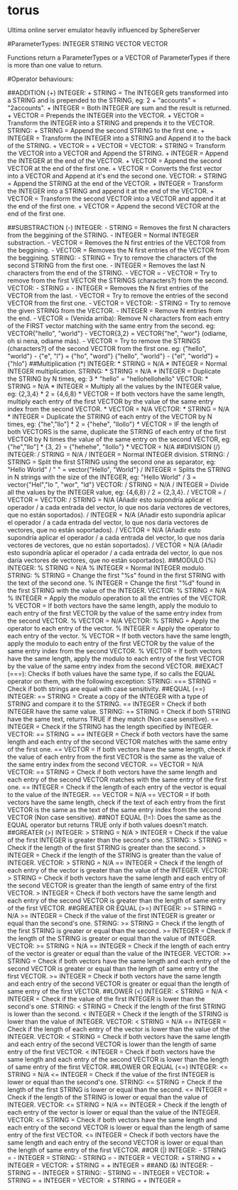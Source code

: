 # torus
Ultima online server emulator heavily influenced by SphereServer


#ParameterTypes:
    INTEGER
    STRING
    VECTOR<INTEGER>
    VECTOR<STRING>

Functions return a ParameterTypes or a VECTOR of ParameterTypes if there is more than one value to return.

#Operator behaviours:

##ADDITION (+)
    INTEGER:
        + STRING = The INTEGER gets transformed into a STRING and is prepended to the STRING, eg:  2 + "accounts" = "2accounts".
        + INTEGER = Both INTEGER are sum and the result is returned.
        + VECTOR<INTEGER> = Prepends the INTEGER into the VECTOR.
        + VECTOR<STRING> = Transform the INTEGER into a STRING and prepends it to the VECTOR.
    STRING:
        + STRING = Append the second STRING to the first one.
        + INTEGER = Transform the INTEGER into a STRING and Append it to the back of the STRING.
        + VECTOR<INTEGER> =
        + VECTOR<STRING> =
    VECTOR<INTEGER>:
        + STRING = Transform the VECTOR into a VECTOR<STRING> and Append the STRING.
        + INTEGER = Append the INTEGER at the end of the VECTOR.
        + VECTOR<INTEGER> = Append the second VECTOR at the end of the first one.
        + VECTOR<STRING> = Converts the first vector into a VECTOR<STRING> and Append at it's end the second one.
    VECTOR<STRING>:
        + STRING = Append the STRING at the end of the VECTOR.
        + INTEGER = Transform the INTEGER into a STRING and append it at the end of the VECTOR.
        + VECTOR<INTEGER> = Transform the second VECTOR into a VECTOR<STRING> and append it at the end of the first one.
        + VECTOR<STRING> = Append the second VECTOR at the end of the first one.
        

##SUBSTRACTION (-)
    INTEGER:
        - STRING = Removes the first N characters from the beggining of the STRING.
        - INTEGER = Normal INTEGER substraction.
        - VECTOR<INTEGER> = Removes the N first entries of the VECTOR from the beggining.
        - VECTOR<STRING> = Removes the N first entries of the VECTOR from the beggining.
    STRING:
        - STRING = Try to remove the characters of the second STRING from the first one.
        - INTEGER = Removes the last N characters from the end of the STRING.
        - VECTOR<INTEGER> = 
        - VECTOR<STRING> = Try to remove from the first VECTOR the STRINGS (characters?) from the second.
    VECTOR<INTEGER>:
        - STRING =
        - INTEGER = Removes the N first entries of the VECTOR from the last.
        - VECTOR<INTEGER> = Try to remove the entries of the second VECTOR from the first one.
        - VECTOR<STRING> =
    VECTOR<STRING>:
        - STRING = Try to remove the given STRING from the VECTOR.
        - INTEGER = Remove N entries from the end.
        - VECTOR<INTEGER> = (Venida arriba): Remove N characters from each entry of the FIRST vector matching with the same entry from the second.
            eg: VECTOR<STRING>{"hello", "world"} - VECTOR<INTEGER>{3,2} = VECTOR<STRING>{"he", "wor"} (odiame, oh si nena, odiame más).
        - VECTOR<STRING> = Try to remove the STRINGS (characters?) of the second VECTOR from the first one.
            eg: {"hello", "world"} - {"e", "l"} = {"ho", "word"}
                {"hello", "world"} - {"el", "world"} = {"hlo"}
##Multiplication (*)
    INTEGER:
        * STRING = N/A
        * INTEGER = Normal INTEGER multiplication.
    STRING:
        * STRING = N/A
        * INTEGER = Duplicate the STRING by N times, eg: 3 * "hello" = "hellohellohello"
    VECTOR<INTEGER>:
        * STRING = N/A
        * INTEGER = Multiply all the values by the INTEGER value, eg: {2,3,4} * 2 = {4,6,8}
        * VECTOR<INTEGER> = If both vectors have the same length, multiply each entry of the first VECTOR by the value of the same entry index from the second VECTOR.
        * VECTOR<STRING> = N/A
    VECTOR<STRING>:
        * STRING = N/A
        * INTEGER = Duplicate the STRING of each entry of the VECTOR by N times, eg: {"he","llo"] * 2 = {"hehe", "llollo"}
        * VECTOR<INTEGER> = IF the length of both VECTORS is the same, duplicate the STRING of each entry of the first VECTOR by N times the value of the same entry on the second VECTOR, eg: {"he","llo"] * {3, 2} = {"hehehe", "llollo"}
        * VECTOR<STRING> = N/A
##DIVISION (/)
    INTEGER:
        / STRING = N/A
        / INTEGER = Normal INTEGER division. 
    STRING:
        / STRING = Split the first STRING using the second one as separator, eg: "Hello World" / " " = vector{"Hello", "World"}
        / INTEGER = Splits the STRING in N strings with the size of the INTEGER, eg: "Hello World" / 3 = vector{"Hel","lo ", "wor", "ld"}
    VECTOR<INTEGER>:
        / STRING = N/A
        / INTEGER = Divide all the values by the INTEGER value, eg: {4,6,8} / 2 = {2,3,4}.
        / VECTOR<INTEGER> =
        / VECTOR<STRING> =
    VECTOR<STRING>:
        / STRING = N/A (Añadir esto supondría aplicar el operador / a cada entrada del vector, lo que nos daría vectores de vectores, que no están soportados).
        / INTEGER = N/A (Añadir esto supondría aplicar el operador / a cada entrada del vector, lo que nos daría vectores de vectores, que no están soportados).
        / VECTOR<INTEGER> = N/A (Añadir esto supondría aplicar el operador / a cada entrada del vector, lo que nos daría vectores de vectores, que no están soportados).
        / VECTOR<STRING> = N/A (Añadir esto supondría aplicar el operador / a cada entrada del vector, lo que nos daría vectores de vectores, que no están soportados).
##MODULO (%)
    INTEGER:
        % STRING = N/A
        % INTEGER = Normal INTEGER modulo.
    STRING:
        % STRING = Change the first "%s" found in the first STRING with the text of the second one.
        % INTEGER = Change the first "%d" found in the first STRING with the value of the INTEGER.
    VECTOR<INTEGER>:
        % STRING = N/A
        % INTEGER = Apply the modulo operation to all the entries of the VECTOR.
        % VECTOR<INTEGER> = If both vectors have the same length, apply the modulo to each entry of the first VECTOR by the value of the same entry index from the second VECTOR.
        % VECTOR<STRING> = N/A
    VECTOR<STRING>:
        % STRING = Apply the operator to each entry of the vector.
        % INTEGER = Apply the operator to each entry of the vector. 
        % VECTOR<INTEGER> = If both vectors have the same length, apply the modulo to each entry of the first VECTOR by the value of the same entry index from the second VECTOR.
        % VECTOR<STRING> = If both vectors have the same length, apply the modulo to each entry of the first VECTOR by the value of the same entry index from the second VECTOR.
##EXACT (===):
    Checks if both values have the same type, if so calls the EQUAL operator on them, with the following exception:
        STRING:
            === STRING = Check if both strings are equal with case sensitivity.
##EQUAL (==)
    INTEGER:
        == STRING = Create a copy of the INTEGER with a type of STRING and compare it to the STRING.
        == INTEGER = Check if both INTEGER have the same value.
    STRING:
        == STRING = Check if both STRING have the same text, returns TRUE if they match (Non case sensitive).
        == INTEGER = Check if the STRING has the length specified by INTEGER.
    VECTOR<INTEGER>:
        == STRING =
        == INTEGER = Check if both vectors have the same length and each entry of the second VECTOR matches with the same entry of the first one.
        == VECTOR<INTEGER> = If both vectors have the same length, check if the value of each entry from the first VECTOR is the same as the value of the same entry index from the second VECTOR.
        == VECTOR<STRING> = N/A
    VECTOR<STRING>:
        == STRING = Check if both vectors have the same length and each entry of the second VECTOR matches with the same entry of the first one.
        == INTEGER = Check if the length of each entry of the vector is equal to the value of the INTEGER.
        == VECTOR<INTEGER> = N/A
        == VECTOR<STRING> = If both vectors have the same length, check if the text of each entry from the first VECTOR is the same as the text of the same entry index from the second VECTOR (Non case sensitive).
##NOT EQUAL (!=):
    Does the same as the EQUAL operator but returns TRUE only if both values doesn't match.
##GREATER (>)
    INTEGER:
        > STRING = N/A
        > INTEGER = Check if the value of the first INTEGER is greater than the second's one.
    STRING:
        > STRING = Check if the length of the first STRING is greater than the second.
        > INTEGER = Check if the length of the STRING is greater than the value of INTEGER.
    VECTOR<INTEGER>:
        > STRING = N/A
        == INTEGER = Check if the length of each entry of the vector is greater than the value of the INTEGER.
    VECTOR<STRING>:
        > STRING = Check if both vectors have the same length and each entry of the second VECTOR is greater than the length of same entry of the first VECTOR.
        > INTEGER = Check if both vectors have the same length and each entry of the second VECTOR is greater than the length of same entry of the first VECTOR.
##GREATER OR EQUAL (>=)
    INTEGER:
        >= STRING = N/A
        >= INTEGER = Check if the value of the first INTEGER is greater or equal than the second's one.
    STRING:
        >= STRING = Check if the length of the first STRING is greater or equal than the second.
        >= INTEGER = Check if the length of the STRING is greater or equal than the value of INTEGER.
    VECTOR<INTEGER>:
        >= STRING = N/A
        == INTEGER = Check if the length of each entry of the vector is greater or equal than the value of the INTEGER.
    VECTOR<STRING>:
        >= STRING = Check if both vectors have the same length and each entry of the second VECTOR is greater or equal than the length of same entry of the first VECTOR.
        >= INTEGER = Check if both vectors have the same length and each entry of the second VECTOR is greater or equal than the length of same entry of the first VECTOR.
##LOWER (<)
    INTEGER:
        < STRING = N/A
        < INTEGER = Check if the value of the first INTEGER is lower than the second's one.
    STRING:
        < STRING = Check if the length of the first STRING is lower than the second.
        < INTEGER = Check if the length of the STRING is lower than the value of INTEGER.
    VECTOR<INTEGER>:
        < STRING = N/A
        == INTEGER = Check if the length of each entry of the vector is lower than the value of the INTEGER.
    VECTOR<STRING>:
        < STRING = Check if both vectors have the same length and each entry of the second VECTOR is lower than the length of same entry of the first VECTOR.
        < INTEGER = Check if both vectors have the same length and each entry of the second VECTOR is lower than the length of same entry of the first VECTOR.
##LOWER OR EQUAL (<=)
    INTEGER:
        <= STRING = N/A
        <= INTEGER = Check if the value of the first INTEGER is lower or equal than the second's one.
    STRING:
        <= STRING = Check if the length of the first STRING is lower or equal than the second.
        <= INTEGER = Check if the length of the STRING is lower or equal than the value of INTEGER.
    VECTOR<INTEGER>:
        <= STRING = N/A
        == INTEGER = Check if the length of each entry of the vector is lower or equal than the value of the INTEGER.
    VECTOR<STRING>:
        <= STRING = Check if both vectors have the same length and each entry of the second VECTOR is lower or equal than the length of same entry of the first VECTOR.
        <= INTEGER = Check if both vectors have the same length and each entry of the second VECTOR is lower or equal than the length of same entry of the first VECTOR.
##OR (|)
    INTEGER:
        - STRING = 
        - INTEGER = 
    STRING:
        - STRING = 
        - INTEGER =
    VECTOR<INTEGER>:
        + STRING =
        + INTEGER =
    VECTOR<STRING>:
        + STRING =
        + INTEGER =
##AND (&)
    INTEGER:
        - STRING = 
        - INTEGER = 
    STRING:
        - STRING = 
        - INTEGER =
    VECTOR<INTEGER>:
        + STRING =
        + INTEGER =
    VECTOR<STRING>:
        + STRING =
        + INTEGER =